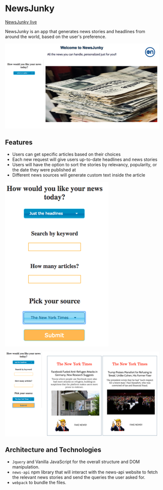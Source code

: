# NewsJunky
[NewsJunky live](https://nadav35.github.io/News-Junky/)

NewsJunky is an app that generates news stories and headlines from around the world, based on the user's preference.

![intro-page](https://github.com/Nadav35/News-Junky/blob/master/public/assets/1.png)



## Features
  * Users can get specific articles based on their choices
  * Each new request will give users up-to-date headlines and news stories
  * Users will have the option to sort the stories by relevancy, popularity, or the date they were published at
  * Different news sources will generate custom text inside the article
  
![search-page](https://github.com/Nadav35/News-Junky/blob/master/public/assets/2.png)

![results-page](https://github.com/Nadav35/News-Junky/blob/master/public/assets/3.png)


## Architecture and Technologies
  * `Jquery` and Vanilla JavaScript for the overall structure and DOM manipulation.
  * `news-api` npm library that will interact with the news-api website to fetch the relevant news stories and send the queries the user asked for.
  * `webpack` to bundle the files.
